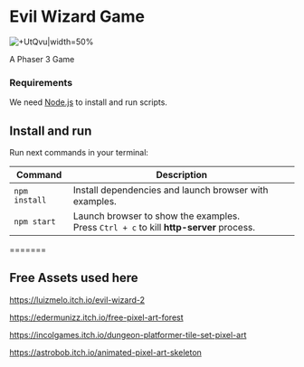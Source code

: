 # Evil Wizard Game

![+UtQvu|width=50%](https://github.com/DanteB918/wizard-game/assets/100642899/133b8c02-e6eb-48f0-8600-e4c147b079e0)

A Phaser 3 Game

### Requirements

We need [Node.js](https://nodejs.org) to install and run scripts.

## Install and run

Run next commands in your terminal:

| Command | Description |
|---------|-------------|
| `npm install` | Install dependencies and launch browser with examples.|
| `npm start` | Launch browser to show the examples. <br> Press `Ctrl + c` to kill **http-server** process. |
=======

## Free Assets used here

https://luizmelo.itch.io/evil-wizard-2

https://edermunizz.itch.io/free-pixel-art-forest

https://incolgames.itch.io/dungeon-platformer-tile-set-pixel-art

https://astrobob.itch.io/animated-pixel-art-skeleton
